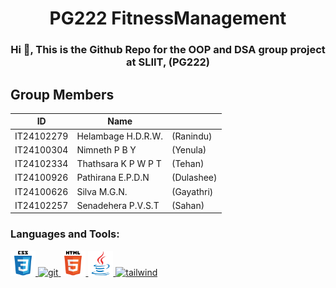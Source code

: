 
<h1 align="center">PG222 FitnessManagement</h1>  
<h3 align="center">Hi 👋, This is the Github Repo for the OOP and DSA group project at SLIIT, (PG222)</h3>  
<p></p>  
<h2 align="left">Group Members</h3>  


| ID         | Name                  |        |
|------------|-----------------------|------------|
| IT24102279 | Helambage H.D.R.W.    |(Ranindu) |
| IT24100304 | Nimneth P B Y         |(Yenula)  |
| IT24102334 | Thathsara K P W P T   |(Tehan)|
| IT24100926 | Pathirana E.P.D.N     |(Dulashee)|
| IT24100626 | Silva M.G.N.          |(Gayathri)|
| IT24102257 | Senadehera P.V.S.T    |(Sahan)|

  
<h3 align="">Languages and Tools:</h3>  
<p align="left"> <a href="https://www.w3schools.com/css/" target="_blank" rel="noreferrer"> <img src="https://raw.githubusercontent.com/devicons/devicon/master/icons/css3/css3-original-wordmark.svg" alt="css3" width="40" height="40"/> </a> <a href="https://git-scm.com/" target="_blank" rel="noreferrer"> <img src="https://www.vectorlogo.zone/logos/git-scm/git-scm-icon.svg" alt="git" width="40" height="40"/> </a> <a href="https://www.w3.org/html/" target="_blank" rel="noreferrer"> <img src="https://raw.githubusercontent.com/devicons/devicon/master/icons/html5/html5-original-wordmark.svg" alt="html5" width="40" height="40"/> </a> <a href="https://www.java.com" target="_blank" rel="noreferrer"> <img src="https://raw.githubusercontent.com/devicons/devicon/master/icons/java/java-original.svg" alt="java" width="40" height="40"/> </a> <a href="https://tailwindcss.com/" target="_blank" rel="noreferrer"> <img src="https://www.vectorlogo.zone/logos/tailwindcss/tailwindcss-icon.svg" alt="tailwind" width="40" height="40"/> </a> </p>
